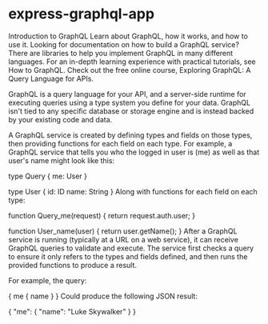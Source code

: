 # express-graphql-app
Introduction to GraphQL
Learn about GraphQL, how it works, and how to use it. Looking for documentation on how to build a GraphQL service? There are libraries to help you implement GraphQL in many different languages. For an in-depth learning experience with practical tutorials, see How to GraphQL. Check out the free online course, Exploring GraphQL: A Query Language for APIs.

GraphQL is a query language for your API, and a server-side runtime for executing queries using a type system you define for your data. GraphQL isn't tied to any specific database or storage engine and is instead backed by your existing code and data.

A GraphQL service is created by defining types and fields on those types, then providing functions for each field on each type. For example, a GraphQL service that tells you who the logged in user is (me) as well as that user's name might look like this:

type Query {
  me: User
}

type User {
  id: ID
  name: String
}
Along with functions for each field on each type:

function Query_me(request) {
  return request.auth.user;
}

function User_name(user) {
  return user.getName();
}
After a GraphQL service is running (typically at a URL on a web service), it can receive GraphQL queries to validate and execute. The service first checks a query to ensure it only refers to the types and fields defined, and then runs the provided functions to produce a result.

For example, the query:

{
  me {
    name
  }
}
Could produce the following JSON result:

{
  "me": {
    "name": "Luke Skywalker"
  }
}
